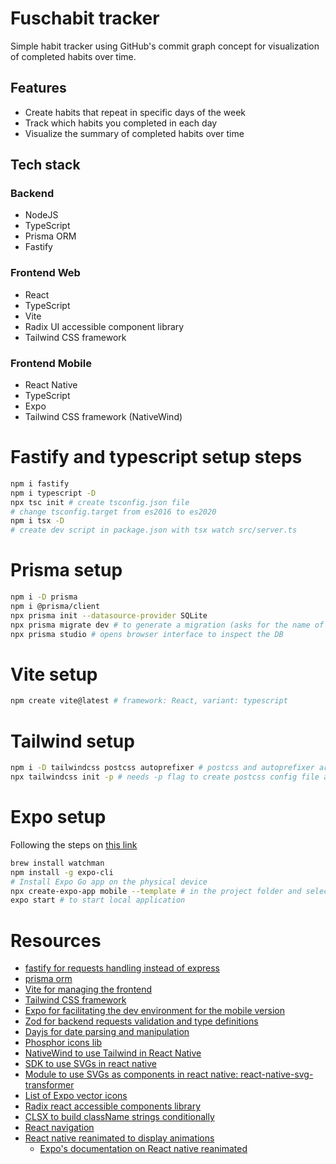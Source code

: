 # Fuschabit tracker

Simple habit tracker using GitHub's commit graph concept for visualization of completed habits over time.

## Features

- Create habits that repeat in specific days of the week
- Track which habits you completed in each day
- Visualize the summary of completed habits over time

## Tech stack

### Backend

- NodeJS
- TypeScript
- Prisma ORM
- Fastify

### Frontend Web

- React
- TypeScript
- Vite
- Radix UI accessible component library
- Tailwind CSS framework

### Frontend Mobile

- React Native
- TypeScript
- Expo
- Tailwind CSS framework (NativeWind)

# Fastify and typescript setup steps

```bash
npm i fastify
npm i typescript -D
npx tsc init # create tsconfig.json file
# change tsconfig.target from es2016 to es2020
npm i tsx -D
# create dev script in package.json with tsx watch src/server.ts
```

# Prisma setup

```bash
npm i -D prisma
npm i @prisma/client
npx prisma init --datasource-provider SQLite
npx prisma migrate dev # to generate a migration (asks for the name of the migration that will be concatenated to the name of the migration file)
npx prisma studio # opens browser interface to inspect the DB
```

# Vite setup

```bash
npm create vite@latest # framework: React, variant: typescript
```

# Tailwind setup

```bash
npm i -D tailwindcss postcss autoprefixer # postcss and autoprefixer are only required for the web project
npx tailwindcss init -p # needs -p flag to create postcss config file and integrate with Vite (to initialize tailwind on the mobile folder you don't need the -p flag)
```

# Expo setup

Following the steps on [this link](https://react-native.rocketseat.dev/expo-managed/macos)

```bash
brew install watchman
npm install -g expo-cli
# Install Expo Go app on the physical device
npx create-expo-app mobile --template # in the project folder and select template Basic (Typescript)
expo start # to start local application
```

# Resources

- [fastify for requests handling instead of express](https://www.fastify.io/)
- [prisma orm](https://www.prisma.io/)
- [Vite for managing the frontend](https://vitejs.dev/)
- [Tailwind CSS framework](https://tailwindcss.com/)
- [Expo for facilitating the dev environment for the mobile version](https://expo.dev/)
- [Zod for backend requests validation and type definitions](https://www.npmjs.com/package/zod)
- [Dayjs for date parsing and manipulation](https://www.npmjs.com/package/dayjs)
- [Phosphor icons lib](https://phosphoricons.com/)
- [NativeWind to use Tailwind in React Native](https://www.nativewind.dev/)
- [SDK to use SVGs in react native](https://docs.expo.dev/versions/latest/sdk/svg/)
- [Module to use SVGs as components in react native: react-native-svg-transformer](https://github.com/kristerkari/react-native-svg-transformer)
- [List of Expo vector icons](https://oblador.github.io/react-native-vector-icons/)
- [Radix react accessible components library](https://www.radix-ui.com/)
- [CLSX to build className strings conditionally](https://www.npmjs.com/package/clsx)
- [React navigation](https://reactnavigation.org/)
- [React native reanimated to display animations](https://docs.swmansion.com/react-native-reanimated/)
  - [Expo's documentation on React native reanimated](https://docs.expo.dev/versions/latest/sdk/reanimated/)
